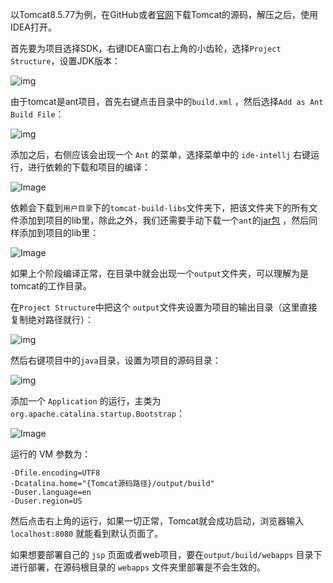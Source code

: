 以Tomcat8.5.77为例，在GitHub或者[官网](https://dlcdn.apache.org/tomcat/tomcat-8/v8.5.77/src/apache-tomcat-8.5.77-src.tar.gz)下载Tomcat的源码，解压之后，使用IDEA打开。

首先要为项目选择SDK，右键IDEA窗口右上角的小齿轮，选择`Project Structure`，设置JDK版本：

![img](https://image-1302577725.cos.ap-beijing.myqcloud.com/uPic/image-20220318000659276-20220318152429635.png)

由于tomcat是ant项目，首先右键点击目录中的`build.xml` ，然后选择`Add as Ant Build File`：

![img](https://image-1302577725.cos.ap-beijing.myqcloud.com/uPic/image-20220318000444415-20220318152430148.png)

添加之后，右侧应该会出现一个 `Ant` 的菜单，选择菜单中的 `ide-intellj` 右键运行，进行依赖的下载和项目的编译：

![Image](https://image-1302577725.cos.ap-beijing.myqcloud.com/uPic/image-20220318152332662-20220318152430305.png)

依赖会下载到`用户目录`下的`tomcat-build-libs`文件夹下，把该文件夹下的所有文件添加到项目的lib里，除此之外，我们还需要手动下载一个`ant`的[jar包](https://repo1.maven.org/maven2/org/apache/ant/ant/1.10.9/ant-1.10.9.jar) ，然后同样添加到项目的lib里：

![Image](https://image-1302577725.cos.ap-beijing.myqcloud.com/uPic/image-20220318152340379-20220318152430622.png)

如果上个阶段编译正常，在目录中就会出现一个`output`文件夹，可以理解为是tomcat的工作目录。

在`Project Structure`中把这个 `output`文件夹设置为项目的输出目录（这里直接复制绝对路径就行）：

![img](https://image-1302577725.cos.ap-beijing.myqcloud.com/uPic/image-20220318001629609-20220318152430795.png)

然后右键项目中的`java`目录，设置为项目的源码目录：

![img](https://image-1302577725.cos.ap-beijing.myqcloud.com/uPic/image-20220318001831685-20220318152431352.png)

添加一个 `Application` 的运行，主类为 `org.apache.catalina.startup.Bootstrap`：

![Image](https://image-1302577725.cos.ap-beijing.myqcloud.com/uPic/image-20220318152406183-20220318152431601.png)

运行的 VM 参数为：

```text
-Dfile.encoding=UTF8
-Dcatalina.home="{Tomcat源码路径}/output/build"
-Duser.language=en
-Duser.region=US
```

然后点击右上角的运行，如果一切正常，Tomcat就会成功启动，浏览器输入 `localhost:8080` 就能看到默认页面了。

如果想要部署自己的 `jsp` 页面或者web项目，要在`output/build/webapps` 目录下进行部署，在源码根目录的 `webapps` 文件夹里部署是不会生效的。